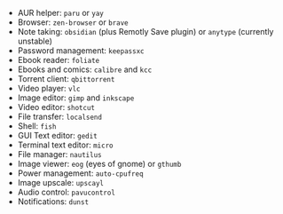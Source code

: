 - AUR helper: `paru` or `yay`
- Browser: `zen-browser` or `brave`
- Note taking: `obsidian` (plus Remotly Save plugin) or `anytype` (currently unstable)
- Password management: `keepassxc`
- Ebook reader: `foliate`
- Ebooks and comics: `calibre` and `kcc`
- Torrent client: `qbittorrent`
- Video player: `vlc`
- Image editor: `gimp` and `inkscape`
- Video editor: `shotcut`
- File transfer: `localsend`
- Shell: `fish`
- GUI Text editor: `gedit`
- Terminal text editor: `micro`
- File manager: `nautilus`
- Image viewer: `eog` (eyes of gnome) or `gthumb`
- Power management: `auto-cpufreq`
- Image upscale: `upscayl`
- Audio control: `pavucontrol`
- Notifications: `dunst`
